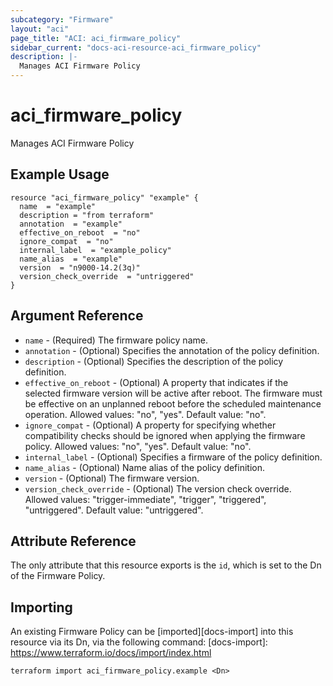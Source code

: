 ```yaml
---
subcategory: "Firmware"
layout: "aci"
page_title: "ACI: aci_firmware_policy"
sidebar_current: "docs-aci-resource-aci_firmware_policy"
description: |-
  Manages ACI Firmware Policy
---
```


# aci_firmware_policy

Manages ACI Firmware Policy

## Example Usage

```hcl
resource "aci_firmware_policy" "example" {
  name  = "example"
  description = "from terraform"
  annotation  = "example"
  effective_on_reboot  = "no"
  ignore_compat  = "no"
  internal_label  = "example_policy"
  name_alias  = "example"
  version  = "n9000-14.2(3q)"
  version_check_override  = "untriggered"
}
```

## Argument Reference

- `name` - (Required) The firmware policy name.
- `annotation` - (Optional) Specifies the annotation of the policy definition.
- `description` - (Optional) Specifies the description of the policy definition.
- `effective_on_reboot` - (Optional) A property that indicates if the selected firmware version will be active after reboot. The firmware must be effective on an unplanned reboot before the scheduled maintenance operation. Allowed values: "no", "yes". Default value: "no".
- `ignore_compat` - (Optional) A property for specifying whether compatibility checks should be ignored when applying the firmware policy. Allowed values: "no", "yes". Default value: "no".
- `internal_label` - (Optional) Specifies a firmware of the policy definition. 
- `name_alias` - (Optional) Name alias of the policy definition. 
- `version` - (Optional) The firmware version.
- `version_check_override` - (Optional) The version check override.
  Allowed values: "trigger-immediate", "trigger", "triggered", "untriggered". Default value: "untriggered".

## Attribute Reference

The only attribute that this resource exports is the `id`, which is set to the
Dn of the Firmware Policy.

## Importing

An existing Firmware Policy can be [imported][docs-import] into this resource via its Dn, via the following command:
[docs-import]: https://www.terraform.io/docs/import/index.html

```
terraform import aci_firmware_policy.example <Dn>
```
